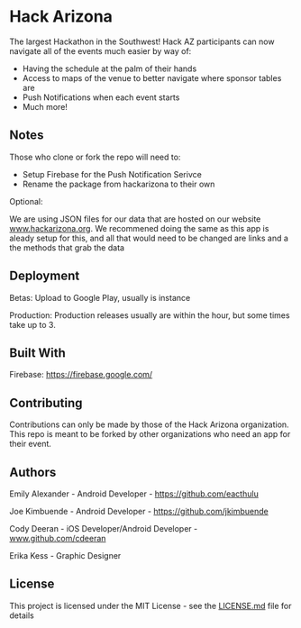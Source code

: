 # Hack Arizona
The largest Hackathon in the Southwest! 
Hack AZ participants can now navigate all of the events much easier by way of:
  * Having the schedule at the palm of their hands
  * Access to maps of the venue to better navigate where sponsor tables are
  * Push Notifications when each event starts
  * Much more!
  
## Notes

Those who clone or fork the repo will need to:

  * Setup Firebase for the Push Notification Serivce
  * Rename the package from hackarizona to their own

Optional:

We are using JSON files for our data that are hosted on our website www.hackarizona.org. 
We recommened doing the same as this app is aleady setup for this, and all that would need to be changed are links and a the methods that grab the data

## Deployment
Betas: 
Upload to Google Play, usually is instance

Production:
Production releases usually are within the hour, but some times take up to 3.

## Built With
Firebase:
https://firebase.google.com/

## Contributing

Contributions can only be made by those of the Hack Arizona organization. 
This repo is meant to be forked by other organizations who need an app for their event.

## Authors
Emily Alexander - 
Android Developer -
https://github.com/eacthulu

Joe Kimbuende - 
Android Developer - 
https://github.com/jkimbuende


Cody Deeran - 
iOS Developer/Android Developer - 
www.github.com/cdeeran

Erika Kess - 
Graphic Designer

## License

This project is licensed under the MIT License - see the [LICENSE.md](LICENSE.md) file for details
